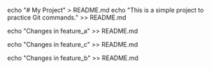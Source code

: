 echo "# My Project" > README.md
echo "This is a simple project to practice Git commands." >> README.md



echo "Changes in feature_a" >> README.md

echo "Changes in feature_c" >> README.md

echo "Changes in feature_b" >> README.md

